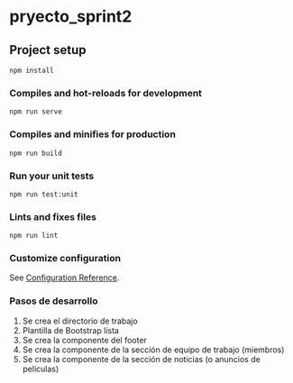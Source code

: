 # pryecto_sprint2

## Project setup
```
npm install
```

### Compiles and hot-reloads for development
```
npm run serve
```

### Compiles and minifies for production
```
npm run build
```

### Run your unit tests
```
npm run test:unit
```

### Lints and fixes files
```
npm run lint
```

### Customize configuration
See [Configuration Reference](https://cli.vuejs.org/config/).

### Pasos de desarrollo
1. Se crea el directorio de trabajo
2. Plantilla de Bootstrap lista
3. Se crea la componente del footer
4. Se crea la componente de la sección de equipo de trabajo (miembros)
5. Se crea la componente de la sección de noticias (o anuncios de películas)